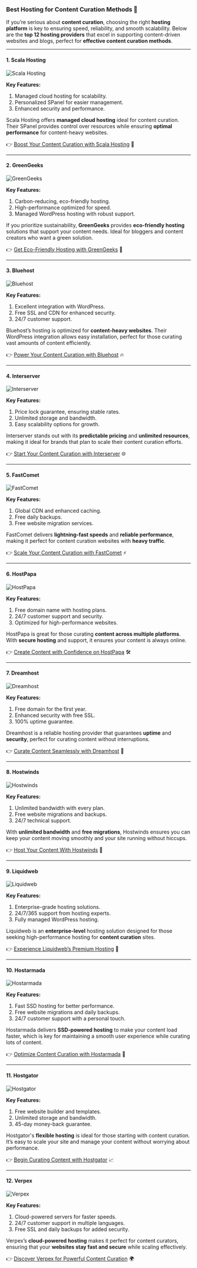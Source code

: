 ### Best Hosting for Content Curation Methods 📝

If you’re serious about **content curation**, choosing the right **hosting platform** is key to ensuring speed, reliability, and smooth scalability. Below are the **top 12 hosting providers** that excel in supporting content-driven websites and blogs, perfect for **effective content curation methods**.

---

#### 1. Scala Hosting
![Scala Hosting](https://i.imgur.com/uJ5JIK3.png "Scala Web Hosting")

**Key Features:**
1. Managed cloud hosting for scalability.
2. Personalized SPanel for easier management.
3. Enhanced security and performance.

Scala Hosting offers **managed cloud hosting** ideal for content curation. Their SPanel provides control over resources while ensuring **optimal performance** for content-heavy websites.

👉 [Boost Your Content Curation with Scala Hosting](https://snipitx.com/scala-jy) 🌟

---

#### 2. GreenGeeks
![GreenGeeks](https://i.imgur.com/eEwuntu.jpg "GreenGeeks Hosting")

**Key Features:**
1. Carbon-reducing, eco-friendly hosting.
2. High-performance optimized for speed.
3. Managed WordPress hosting with robust support.

If you prioritize sustainability, **GreenGeeks** provides **eco-friendly hosting** solutions that support your content needs. Ideal for bloggers and content creators who want a green solution.

👉 [Get Eco-Friendly Hosting with GreenGeeks](https://snipitx.com/greengeeks-jy) 🌿

---

#### 3. Bluehost
![Bluehost](https://i.imgur.com/PasFF9E.jpeg "Bluehost Hosting")

**Key Features:**
1. Excellent integration with WordPress.
2. Free SSL and CDN for enhanced security.
3. 24/7 customer support.

Bluehost’s hosting is optimized for **content-heavy websites**. Their WordPress integration allows easy installation, perfect for those curating vast amounts of content efficiently.

👉 [Power Your Content Curation with Bluehost](https://snipitx.com/bluehost-jy) 🔥

---

#### 4. Interserver
![Interserver](https://i.imgur.com/OM5dOEW.jpeg "Interserver Hosting")

**Key Features:**
1. Price lock guarantee, ensuring stable rates.
2. Unlimited storage and bandwidth.
3. Easy scalability options for growth.

Interserver stands out with its **predictable pricing** and **unlimited resources**, making it ideal for brands that plan to scale their content curation efforts.

👉 [Start Your Content Curation with Interserver](https://snipitx.com/interserver-jy) 🌐

---

#### 5. FastComet
![FastComet](https://i.imgur.com/7qgXuWp.png "FastComet Hosting")

**Key Features:**
1. Global CDN and enhanced caching.
2. Free daily backups.
3. Free website migration services.

FastComet delivers **lightning-fast speeds** and **reliable performance**, making it perfect for content curation websites with **heavy traffic**.

👉 [Scale Your Content Curation with FastComet](https://snipitx.com/fastcomet-jy) ⚡

---

#### 6. HostPapa
![HostPapa](https://i.imgur.com/ouDTkvl.jpeg "HostPapa Hosting")

**Key Features:**
1. Free domain name with hosting plans.
2. 24/7 customer support and security.
3. Optimized for high-performance websites.

HostPapa is great for those curating **content across multiple platforms**. With **secure hosting** and support, it ensures your content is always online.

👉 [Create Content with Confidence on HostPapa](https://snipitx.com/hostpapa-jy) 🛠️

---

#### 7. Dreamhost
![Dreamhost](https://i.imgur.com/rXIg8ip.jpeg "Dreamhost Hosting")

**Key Features:**
1. Free domain for the first year.
2. Enhanced security with free SSL.
3. 100% uptime guarantee.

Dreamhost is a reliable hosting provider that guarantees **uptime** and **security**, perfect for curating content without interruptions.

👉 [Curate Content Seamlessly with Dreamhost](https://snipitx.com/dreamhost-jy) 🔐

---

#### 8. Hostwinds
![Hostwinds](https://i.imgur.com/53aSNXx.jpeg "Hostwinds Hosting")

**Key Features:**
1. Unlimited bandwidth with every plan.
2. Free website migrations and backups.
3. 24/7 technical support.

With **unlimited bandwidth** and **free migrations**, Hostwinds ensures you can keep your content moving smoothly and your site running without hiccups.

👉 [Host Your Content With Hostwinds](https://snipitx.com/hostwinds-jy) 🚀

---

#### 9. Liquidweb
![Liquidweb](https://i.imgur.com/4IvT9SC.jpeg "Liquidweb Hosting")

**Key Features:**
1. Enterprise-grade hosting solutions.
2. 24/7/365 support from hosting experts.
3. Fully managed WordPress hosting.

Liquidweb is an **enterprise-level** hosting solution designed for those seeking high-performance hosting for **content curation** sites.

👉 [Experience Liquidweb’s Premium Hosting](https://snipitx.com/liquidweb-jy) 💼

---

#### 10. Hostarmada
![Hostarmada](https://i.imgur.com/KFbdf3o.jpeg "Hostarmada Hosting")

**Key Features:**
1. Fast SSD hosting for better performance.
2. Free website migrations and daily backups.
3. 24/7 customer support with a personal touch.

Hostarmada delivers **SSD-powered hosting** to make your content load faster, which is key for maintaining a smooth user experience while curating lots of content.

👉 [Optimize Content Curation with Hostarmada](https://snipitx.com/hostarmada-jy) 🚀

---

#### 11. Hostgator
![Hostgator](https://i.imgur.com/BcVkH57.jpeg "Hostgator Hosting")

**Key Features:**
1. Free website builder and templates.
2. Unlimited storage and bandwidth.
3. 45-day money-back guarantee.

Hostgator's **flexible hosting** is ideal for those starting with content curation. It’s easy to scale your site and manage your content without worrying about performance.

👉 [Begin Curating Content with Hostgator](https://snipitx.com/hostgator-jy) 📈

---

#### 12. Verpex
![Verpex](https://i.imgur.com/6x5LhiS.jpeg "Verpex Hosting")

**Key Features:**
1. Cloud-powered servers for faster speeds.
2. 24/7 customer support in multiple languages.
3. Free SSL and daily backups for added security.

Verpex’s **cloud-powered hosting** makes it perfect for content curators, ensuring that your **websites stay fast and secure** while scaling effectively.

👉 [Discover Verpex for Powerful Content Curation](https://snipitx.com/verpex-jy) 🌍

